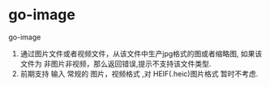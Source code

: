 # go-image

go-image

1. 通过图片文件或者视频文件，从该文件中生产jpg格式的图或者缩略图, 如果该文件为 非图片非视频，那么返回错误,提示不支持该文件类型.
2. 前期支持 输入 常规的 图片，视频格式 ,对 HEIF(.heic)图片格式 暂时不考虑.



